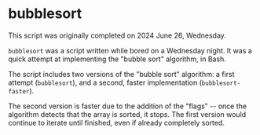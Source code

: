 # bubblesort

This script was originally completed on 2024 June 26, Wednesday.

`bubblesort` was a script written while bored on a Wednesday night. It was a quick attempt at implementing the "bubble sort" algorithm, in Bash.

The script includes two versions of the "bubble sort" algorithm: a first attempt (`bubblesort`), and a second, faster implementation (`bubblesort-faster`).

The second version is faster due to the addition of the "flags" -- once the algorithm detects that the array is sorted, it stops. The first version would continue to iterate until finished, even if already completely sorted.
